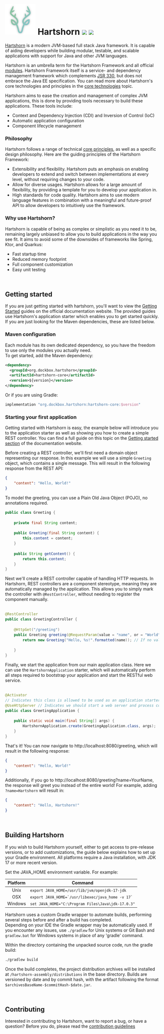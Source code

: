 # <img alt="Hartshorn" src="./hartshorn-assembly/images/logo_shadow.png" height="100" /> Hartshorn <img src="https://github.com/GuusLieben/Hartshorn/actions/workflows/hartshorn.yml/badge.svg"> <img src="https://img.shields.io/badge/JDK-17-blue">  
[Hartshorn](https://hartshorn.dockbox.org/) is a modern JVM-based full stack Java framework. It is capable of aiding developers while building modular, testable, and scalable applications with support for Java and other JVM languages.  

Hartshorn is an umbrella term for the Hartshorn Framework and all official [modules](https://hartshorn.dockbox.org/modules/modules/). Hartshorn Framework itself is a service- and dependency management framework which complements [JSR 330](https://www.jcp.org/en/jsr/detail?id=330), but does not embrace the Java EE specification. You can read more about Hartshorn's core technologies and principles in the [core technologies](https://hartshorn.dockbox.org/core/cdi/) topic.  

Hartshorn aims to ease the creation and management of complex JVM applications, this is done by providing tools necessary to build these applications. These tools include:
- Context and Dependency Injection (CDI) and Inversion of Control (IoC)
- Automatic application configuration
- Component lifecycle management

### Philosophy
Hartshorn follows a range of technical [core principles](https://hartshorn.dockbox.org/core/cdi/), as well as a specific design philosophy. Here are the guiding principles of the Hartshorn Framework:
- Extensibility and flexibility. Hartshorn puts an emphasis on enabling developers to extend and switch between implementations at every level, without requiring changes to your code.
- Allow for diverse usages. Hartshorn allows for a large amount of flexibility, by providing a template for you to develop your application in.
- High standards for code quality. Hartshorn aims to use modern language features in combination with a meaningful and future-proof API to allow developers to intuitively use the framework.

### Why use Hartshorn?
Hartshorn is capable of being as complex or simplistic as you need it to be, remaining largely unbiased to allow you to build applications in the way you see fit. It aims to avoid some of the downsides of frameworks like Spring, Ktor, and Quarkus:
- Fast startup time
- Reduced memory footprint
- Full component customization
- Easy unit testing

<br>  

## Getting started
If you are just getting started with hartshorn, you'll want to view the [Getting Started](https://hartshorn.dockbox.org/getting-started/setup/) guides on the official documentation website. The provided guides use Hartshorn's application starter which enables you to get started quickly. If you are just looking for the Maven dependencies, these are listed below.

### Maven configuration
Each module has its own dedicated dependency, so you have the freedom to use only the modules you actually need.  
To get started, add the Maven dependency:
```xml
<dependency>
  <groupId>org.dockbox.hartshorn</groupId>
  <artifactId>hartshorn-core</artifactId>
  <version>${version}</version>
</dependency>
```
Or if you are using Gradle:
```groovy
implementation "org.dockbox.hartshorn:hartshorn-core:$version"
```

### Starting your first application
Getting started with Hartshorn is easy, the example below will introduce you to the application starter as well as showing you how to create a simple REST controller. You can find a full guide on this topic on the [Getting started section](https://hartshorn.dockbox.org/getting-started/first-application/) of the documentation website.  

Before creating a REST controller, we'll first need a domain object representing our response. In this example we will use a simple `Greeting` object, which contains a single message. This will result in the following response from the REST API:
```json
{
    "content": "Hello, World!"
}
```
To model the greeting, you can use a Plain Old Java Object (POJO), no annotations required.

```java
public class Greeting {

    private final String content;

    public Greeting(final String content) {
        this.content = content;
    }

    public String getContent() {
        return this.content;
    }
}
```
Next we'll create a REST controller capable of handling HTTP requests. In Hartshorn, REST controllers are a component stereotype, meaning they are automatically managed by the application. This allows you to simply mark the controller with `@RestController`, without needing to register the component manually.

```java

@RestController
public class GreetingController {

    @HttpGet("/greeting")
    public Greeting greeting(@RequestParam(value = "name", or = "World") final String name) {
        return new Greeting("Hello, %s!".formatted(name)); // If no value is provided for 'name', the default value 'World' will be used

    }
}
```
Finally, we start the application from our main application class. Here we can use the `HartshornApplication` starter, which will automatically perform all steps required to bootstrap your application and start the RESTful web service.

```java

@Activator
// Indicates this class is allowed to be used as an application starter. You can also define additional metadata here
@UseHttpServer // Indicates we should start a web server and process controllers
public class GreetingApplication {

    public static void main(final String[] args) {
        HartshornApplication.create(GreetingApplication.class, args);
    }
}
```
That's it! You can now navigate to http://localhost:8080/greeting, which will result in the following response:
```json
{
    "content": "Hello, World!"
}
```
Additionally, if you go to http://localhost:8080/greeting?name=YourName, the response will greet you instead of the entire world! For example, adding `?name=Hartshorn` will result in:
```json
{
    "content": "Hello, Hartshorn!"
}
```
  
<br>  
  
## Building Hartshorn
If you wish to build Hartshorn yourself, either to get access to pre-release versions, or to add customizations, the guide below explains how to set up your Gradle environment.  All platforms require a Java installation, with JDK 17 or more recent version.

Set the JAVA\_HOME environment variable. For example:

| Platform | Command                                              |
| :---: |------------------------------------------------------|
|  Unix    | ``export JAVA_HOME=/usr/lib/jvm/openjdk-17-jdk``     |
|  OSX     | ``export JAVA_HOME=`/usr/libexec/java_home -v 17` `` |
|  Windows | ``set JAVA_HOME="C:\Program Files\Java\jdk-17.0.3"`` |

Hartshorn uses a custom Gradle wrapper to automate builds, performing several steps before and after a build has completed.  
Depending on your IDE the Gradle wrapper may be automatically used. If you encounter any issues, use `./gradlew` for Unix systems or Git Bash and `gradlew.bat` for Windows systems in place of any 'gradle' command.  

Within the directory containing the unpacked source code, run the gradle build:
```bash
./gradlew build
```

Once the build completes, the project distribution archives will be installed at `/hartshorn-assembly/distributions` in the base directory. 
Builds are versioned by date and by commit hash, with the artifact following the format `$archivesBaseName-$commitHash-$date.jar`.

<br>  
  
## Contributing
Interested in contributing to Hartshorn, want to report a bug, or have a question? Before you do, please read the [contribution guidelines](https://hartshorn.dockbox.org/contributing/)
